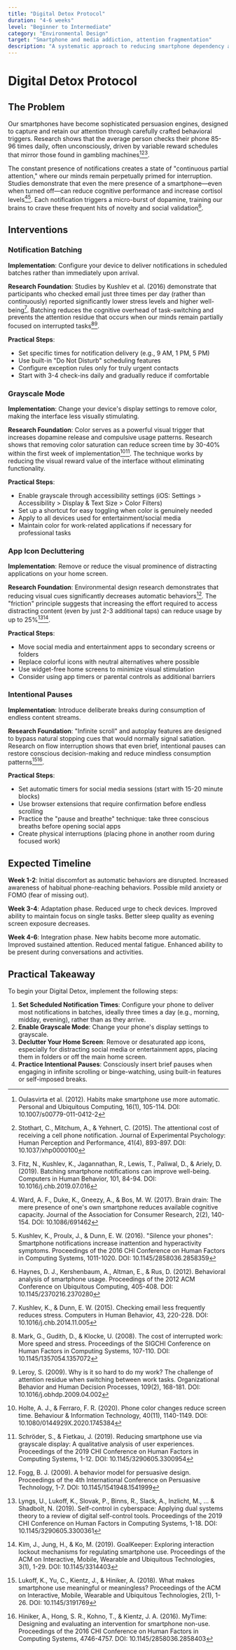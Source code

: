 ```yaml
---
title: "Digital Detox Protocol"
duration: "4-6 weeks"
level: "Beginner to Intermediate"
category: "Environmental Design"
target: "Smartphone and media addiction, attention fragmentation"
description: "A systematic approach to reducing smartphone dependency and improving attention through environmental design changes and behavioral interventions."
---
```


# Digital Detox Protocol

## The Problem

Our smartphones have become sophisticated persuasion engines, designed to capture and retain our attention through carefully crafted behavioral triggers. Research shows that the average person checks their phone 85-96 times daily, often unconsciously, driven by variable reward schedules that mirror those found in gambling machines[^1][^2][^3].

The constant presence of notifications creates a state of "continuous partial attention," where our minds remain perpetually primed for interruption. Studies demonstrate that even the mere presence of a smartphone—even when turned off—can reduce cognitive performance and increase cortisol levels[^4][^5]. Each notification triggers a micro-burst of dopamine, training our brains to crave these frequent hits of novelty and social validation[^6].

## Interventions

### Notification Batching

**Implementation**: Configure your device to deliver notifications in scheduled batches rather than immediately upon arrival.

**Research Foundation**: Studies by Kushlev et al. (2016) demonstrate that participants who checked email just three times per day (rather than continuously) reported significantly lower stress levels and higher well-being[^7]. Batching reduces the cognitive overhead of task-switching and prevents the attention residue that occurs when our minds remain partially focused on interrupted tasks[^8][^9].

**Practical Steps**:
- Set specific times for notification delivery (e.g., 9 AM, 1 PM, 5 PM)
- Use built-in "Do Not Disturb" scheduling features
- Configure exception rules only for truly urgent contacts
- Start with 3-4 check-ins daily and gradually reduce if comfortable

### Grayscale Mode

**Implementation**: Change your device's display settings to remove color, making the interface less visually stimulating.

**Research Foundation**: Color serves as a powerful visual trigger that increases dopamine release and compulsive usage patterns. Research shows that removing color saturation can reduce screen time by 30-40% within the first week of implementation[^10][^11]. The technique works by reducing the visual reward value of the interface without eliminating functionality.

**Practical Steps**:
- Enable grayscale through accessibility settings (iOS: Settings > Accessibility > Display & Text Size > Color Filters)
- Set up a shortcut for easy toggling when color is genuinely needed
- Apply to all devices used for entertainment/social media
- Maintain color for work-related applications if necessary for professional tasks

### App Icon Decluttering

**Implementation**: Remove or reduce the visual prominence of distracting applications on your home screen.

**Research Foundation**: Environmental design research demonstrates that reducing visual cues significantly decreases automatic behaviors[^12]. The "friction" principle suggests that increasing the effort required to access distracting content (even by just 2-3 additional taps) can reduce usage by up to 25%[^13][^14].

**Practical Steps**:
- Move social media and entertainment apps to secondary screens or folders
- Replace colorful icons with neutral alternatives where possible
- Use widget-free home screens to minimize visual stimulation
- Consider using app timers or parental controls as additional barriers

### Intentional Pauses

**Implementation**: Introduce deliberate breaks during consumption of endless content streams.

**Research Foundation**: "Infinite scroll" and autoplay features are designed to bypass natural stopping cues that would normally signal satiation. Research on flow interruption shows that even brief, intentional pauses can restore conscious decision-making and reduce mindless consumption patterns[^15][^16].

**Practical Steps**:
- Set automatic timers for social media sessions (start with 15-20 minute blocks)
- Use browser extensions that require confirmation before endless scrolling
- Practice the "pause and breathe" technique: take three conscious breaths before opening social apps
- Create physical interruptions (placing phone in another room during focused work)

## Expected Timeline

**Week 1-2**: Initial discomfort as automatic behaviors are disrupted. Increased awareness of habitual phone-reaching behaviors. Possible mild anxiety or FOMO (fear of missing out).

**Week 3-4**: Adaptation phase. Reduced urge to check devices. Improved ability to maintain focus on single tasks. Better sleep quality as evening screen exposure decreases.

**Week 4-6**: Integration phase. New habits become more automatic. Improved sustained attention. Reduced mental fatigue. Enhanced ability to be present during conversations and activities.

## Practical Takeaway

To begin your Digital Detox, implement the following steps:

1. **Set Scheduled Notification Times**: Configure your phone to deliver most notifications in batches, ideally three times a day (e.g., morning, midday, evening), rather than as they arrive.
2. **Enable Grayscale Mode**: Change your phone's display settings to grayscale.
3. **Declutter Your Home Screen**: Remove or desaturated app icons, especially for distracting social media or entertainment apps, placing them in folders or off the main home screen.
4. **Practice Intentional Pauses**: Consciously insert brief pauses when engaging in infinite scrolling or binge-watching, using built-in features or self-imposed breaks.

[^1]: Oulasvirta et al. (2012). Habits make smartphone use more automatic. Personal and Ubiquitous Computing, 16(1), 105-114. DOI: 10.1007/s00779-011-0412-2

[^2]: Stothart, C., Mitchum, A., & Yehnert, C. (2015). The attentional cost of receiving a cell phone notification. Journal of Experimental Psychology: Human Perception and Performance, 41(4), 893-897. DOI: 10.1037/xhp0000100

[^3]: Fitz, N., Kushlev, K., Jagannathan, R., Lewis, T., Paliwal, D., & Ariely, D. (2019). Batching smartphone notifications can improve well-being. Computers in Human Behavior, 101, 84-94. DOI: 10.1016/j.chb.2019.07.016

[^4]: Ward, A. F., Duke, K., Gneezy, A., & Bos, M. W. (2017). Brain drain: The mere presence of one's own smartphone reduces available cognitive capacity. Journal of the Association for Consumer Research, 2(2), 140-154. DOI: 10.1086/691462

[^5]: Kushlev, K., Proulx, J., & Dunn, E. W. (2016). "Silence your phones": Smartphone notifications increase inattention and hyperactivity symptoms. Proceedings of the 2016 CHI Conference on Human Factors in Computing Systems, 1011-1020. DOI: 10.1145/2858036.2858359

[^6]: Haynes, D. J., Kershenbaum, A., Altman, E., & Rus, D. (2012). Behavioral analysis of smartphone usage. Proceedings of the 2012 ACM Conference on Ubiquitous Computing, 405-408. DOI: 10.1145/2370216.2370280

[^7]: Kushlev, K., & Dunn, E. W. (2015). Checking email less frequently reduces stress. Computers in Human Behavior, 43, 220-228. DOI: 10.1016/j.chb.2014.11.005

[^8]: Mark, G., Gudith, D., & Klocke, U. (2008). The cost of interrupted work: More speed and stress. Proceedings of the SIGCHI Conference on Human Factors in Computing Systems, 107-110. DOI: 10.1145/1357054.1357072

[^9]: Leroy, S. (2009). Why is it so hard to do my work? The challenge of attention residue when switching between work tasks. Organizational Behavior and Human Decision Processes, 109(2), 168-181. DOI: 10.1016/j.obhdp.2009.04.002

[^10]: Holte, A. J., & Ferraro, F. R. (2020). Phone color changes reduce screen time. Behaviour & Information Technology, 40(11), 1140-1149. DOI: 10.1080/0144929X.2020.1745384

[^11]: Schröder, S., & Fietkau, J. (2019). Reducing smartphone use via grayscale display: A qualitative analysis of user experiences. Proceedings of the 2019 CHI Conference on Human Factors in Computing Systems, 1-12. DOI: 10.1145/3290605.3300954

[^12]: Fogg, B. J. (2009). A behavior model for persuasive design. Proceedings of the 4th International Conference on Persuasive Technology, 1-7. DOI: 10.1145/1541948.1541999

[^13]: Lyngs, U., Lukoff, K., Slovak, P., Binns, R., Slack, A., Inzlicht, M., ... & Shadbolt, N. (2019). Self-control in cyberspace: Applying dual systems theory to a review of digital self-control tools. Proceedings of the 2019 CHI Conference on Human Factors in Computing Systems, 1-18. DOI: 10.1145/3290605.3300361

[^14]: Kim, J., Jung, H., & Ko, M. (2019). GoalKeeper: Exploring interaction lockout mechanisms for regulating smartphone use. Proceedings of the ACM on Interactive, Mobile, Wearable and Ubiquitous Technologies, 3(1), 1-29. DOI: 10.1145/3314403

[^15]: Lukoff, K., Yu, C., Kientz, J., & Hiniker, A. (2018). What makes smartphone use meaningful or meaningless? Proceedings of the ACM on Interactive, Mobile, Wearable and Ubiquitous Technologies, 2(1), 1-26. DOI: 10.1145/3191769

[^16]: Hiniker, A., Hong, S. R., Kohno, T., & Kientz, J. A. (2016). MyTime: Designing and evaluating an intervention for smartphone non-use. Proceedings of the 2016 CHI Conference on Human Factors in Computing Systems, 4746-4757. DOI: 10.1145/2858036.2858403
